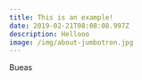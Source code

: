 ```yaml
---
title: This is an example!
date: 2019-02-21T08:08:08.997Z
description: Hellooo
image: /img/about-jumbotron.jpg
---
```

Bueas
